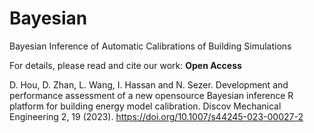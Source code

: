# Bayesian

Bayesian Inference of Automatic Calibrations of Building Simulations

For details, please read and cite our work: 
**Open Access**

D. Hou, D. Zhan, L. Wang, I. Hassan and N. Sezer. Development and performance assessment of a new opensource Bayesian inference R platform for building energy model calibration. Discov Mechanical Engineering 2, 19 (2023). https://doi.org/10.1007/s44245-023-00027-2
